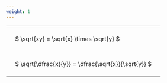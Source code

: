 ```yaml
---
weight: 1
---
```


<style type="text/css">
#T_9d215 th.col_heading {
  text-align: left;
  font-size: 1em;
}
#T_9d215 td {
  text-align: left;
  font-size: 1em;
  padding: 1.5em;
}
</style>
<table id="T_9d215">
  <thead>
  </thead>
  <tbody>
    <tr>
      <td id="T_9d215_row0_col0" class="data row0 col0" >$ \sqrt{xy} = \sqrt{x} \times \sqrt{y} $</td>
    </tr>
    <tr>
      <td id="T_9d215_row1_col0" class="data row1 col0" >$ \sqrt{\dfrac{x}{y}} = \dfrac{\sqrt{x}}{\sqrt{y}} $</td>
    </tr>
  </tbody>
</table>
